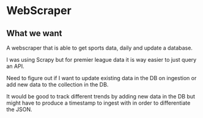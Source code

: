 # WebScraper

## What we want
A webscraper that is able to get sports data, daily and update a database.

I was using Scrapy but for premier league data it is way easier to just query an API.


Need to figure out if I want to update existing data in the DB on ingestion or add new data to the collection in the DB.

It would be good to track different trends by adding new data in the DB but might have to produce a timestamp to ingest with in order to differentiate the JSON.